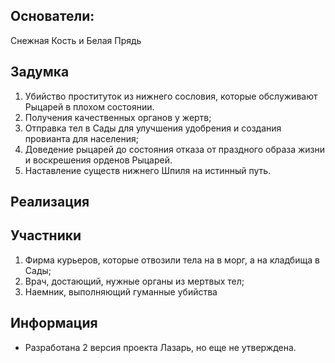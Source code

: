 ## Основатели: 
Снежная Кость и Белая Прядь

## Задумка
1. Убийство проституток из нижнего сословия, которые обслуживают Рыцарей в плохом состоянии.
2. Получения качественных органов у жертв;
3. Отправка тел в Сады для улучшения удобрения и создания провианта для населения;
4. Доведение рыцарей до состояния отказа от праздного образа жизни и воскрешения орденов Рыцарей. 
5. Наставление существ нижнего Шпиля на истинный путь.
## Реализация 


## Участники
1. Фирма курьеров, которые отвозили тела на в морг, а на кладбища в Сады;
2. Врач, достающий, нужные органы из мертвых тел;
3. Наемник, выполняющий гуманные убийства

## Информация 
* Разработана 2 версия проекта Лазарь, но еще не утверждена.